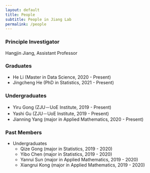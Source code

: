 ```yaml
---
layout: default
title: People
subtitle: People in Jiang Lab
permalink: /people
---
```


### Principle Investigator
Hangjin Jiang, Assistant Professor

### Graduates
- He Li (Master in Data Science, 2020 - Present)
- Jingcheng He (PhD in Statistics, 2021 - Present)

### Undergraduates
- Yiru Gong (ZJU－UoE Institute, 2019 - Present)
- Yashi Gu (ZJU－UoE Institute, 2019 - Present)
- Jianning Yang (major in Applied Mathematics, 2020 - Present)

### Past Members
- Undergraduates
    - Qize Gong (major in Statistics, 2019 - 2020)
    - Yibo Chen (major in Statistics, 2019 - 2020)
    - Yanrui Sun (major in Applied Mathematics, 2019 - 2020)
    - Xiangrui Kong (major in Applied Mathematics, 2019 - 2020)





